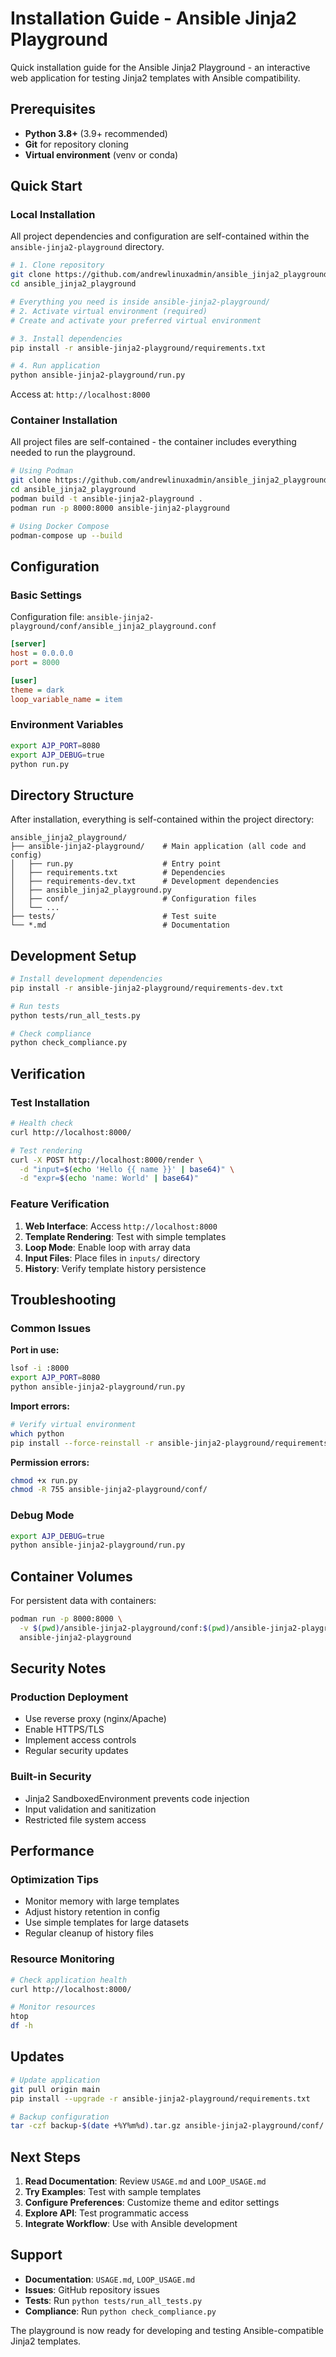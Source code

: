 # Installation Guide - Ansible Jinja2 Playground

Quick installation guide for the Ansible Jinja2 Playground - an interactive web application for testing Jinja2
templates with Ansible compatibility.

## Prerequisites

- **Python 3.8+** (3.9+ recommended)
- **Git** for repository cloning
- **Virtual environment** (venv or conda)

## Quick Start

### Local Installation

All project dependencies and configuration are self-contained within the `ansible-jinja2-playground` directory.

```bash
# 1. Clone repository
git clone https://github.com/andrewlinuxadmin/ansible_jinja2_playground.git
cd ansible_jinja2_playground

# Everything you need is inside ansible-jinja2-playground/
# 2. Activate virtual environment (required)
# Create and activate your preferred virtual environment

# 3. Install dependencies
pip install -r ansible-jinja2-playground/requirements.txt

# 4. Run application
python ansible-jinja2-playground/run.py
```

Access at: `http://localhost:8000`

### Container Installation

All project files are self-contained - the container includes everything needed to run the playground.

```bash
# Using Podman
git clone https://github.com/andrewlinuxadmin/ansible_jinja2_playground.git
cd ansible_jinja2_playground
podman build -t ansible-jinja2-playground .
podman run -p 8000:8000 ansible-jinja2-playground

# Using Docker Compose
podman-compose up --build
```

## Configuration

### Basic Settings

Configuration file: `ansible-jinja2-playground/conf/ansible_jinja2_playground.conf`

```ini
[server]
host = 0.0.0.0
port = 8000

[user]
theme = dark
loop_variable_name = item
```

### Environment Variables

```bash
export AJP_PORT=8080
export AJP_DEBUG=true
python run.py
```

## Directory Structure

After installation, everything is self-contained within the project directory:

```text
ansible_jinja2_playground/
├── ansible-jinja2-playground/    # Main application (all code and config)
│   ├── run.py                    # Entry point
│   ├── requirements.txt          # Dependencies
│   ├── requirements-dev.txt      # Development dependencies
│   ├── ansible_jinja2_playground.py
│   ├── conf/                     # Configuration files
│   └── ...
├── tests/                        # Test suite
└── *.md                          # Documentation
```

## Development Setup

```bash
# Install development dependencies
pip install -r ansible-jinja2-playground/requirements-dev.txt

# Run tests
python tests/run_all_tests.py

# Check compliance
python check_compliance.py
```

## Verification

### Test Installation

```bash
# Health check
curl http://localhost:8000/

# Test rendering
curl -X POST http://localhost:8000/render \
  -d "input=$(echo 'Hello {{ name }}' | base64)" \
  -d "expr=$(echo 'name: World' | base64)"
```

### Feature Verification

1. **Web Interface**: Access `http://localhost:8000`
2. **Template Rendering**: Test with simple templates
3. **Loop Mode**: Enable loop with array data
4. **Input Files**: Place files in `inputs/` directory
5. **History**: Verify template history persistence

## Troubleshooting

### Common Issues

**Port in use:**
```bash
lsof -i :8000
export AJP_PORT=8080
python ansible-jinja2-playground/run.py
```

**Import errors:**
```bash
# Verify virtual environment
which python
pip install --force-reinstall -r ansible-jinja2-playground/requirements.txt
```

**Permission errors:**
```bash
chmod +x run.py
chmod -R 755 ansible-jinja2-playground/conf/
```

### Debug Mode

```bash
export AJP_DEBUG=true
python ansible-jinja2-playground/run.py
```

## Container Volumes

For persistent data with containers:

```bash
podman run -p 8000:8000 \
  -v $(pwd)/ansible-jinja2-playground/conf:$(pwd)/ansible-jinja2-playground/ansible-jinja2-playground/conf \
  ansible-jinja2-playground
```

## Security Notes

### Production Deployment

- Use reverse proxy (nginx/Apache)
- Enable HTTPS/TLS
- Implement access controls
- Regular security updates

### Built-in Security

- Jinja2 SandboxedEnvironment prevents code injection
- Input validation and sanitization
- Restricted file system access

## Performance

### Optimization Tips

- Monitor memory with large templates
- Adjust history retention in config
- Use simple templates for large datasets
- Regular cleanup of history files

### Resource Monitoring

```bash
# Check application health
curl http://localhost:8000/

# Monitor resources
htop
df -h
```

## Updates

```bash
# Update application
git pull origin main
pip install --upgrade -r ansible-jinja2-playground/requirements.txt

# Backup configuration
tar -czf backup-$(date +%Y%m%d).tar.gz ansible-jinja2-playground/conf/
```

## Next Steps

1. **Read Documentation**: Review `USAGE.md` and `LOOP_USAGE.md`
2. **Try Examples**: Test with sample templates
3. **Configure Preferences**: Customize theme and editor settings
4. **Explore API**: Test programmatic access
5. **Integrate Workflow**: Use with Ansible development

## Support

- **Documentation**: `USAGE.md`, `LOOP_USAGE.md`
- **Issues**: GitHub repository issues
- **Tests**: Run `python tests/run_all_tests.py`
- **Compliance**: Run `python check_compliance.py`

The playground is now ready for developing and testing Ansible-compatible Jinja2 templates.
